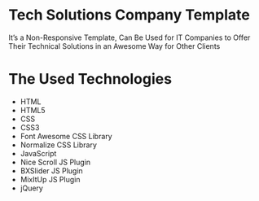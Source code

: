 # Tech Solutions Company Template
It’s a Non-Responsive Template, Can Be Used for IT Companies to Offer Their Technical Solutions in an Awesome Way for Other Clients

# The Used Technologies
* HTML
* HTML5
* CSS
* CSS3
* Font Awesome CSS Library
* Normalize CSS Library
* JavaScript
* Nice Scroll JS Plugin
* BXSlider JS Plugin
* MixItUp JS Plugin
* jQuery
